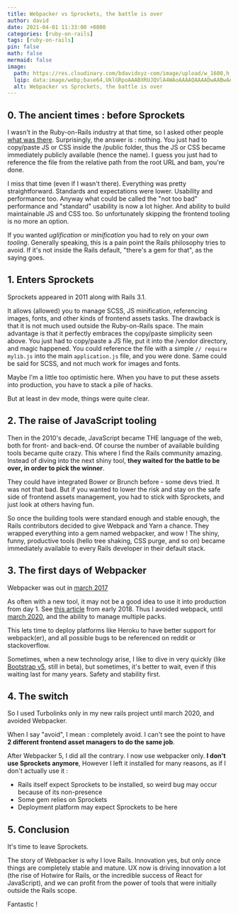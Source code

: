 ```yaml
---
title: Webpacker vs Sprockets, the battle is over
author: david
date: 2021-04-01 11:33:00 +0800
categories: [ruby-on-rails]
tags: [ruby-on-rails]
pin: false
math: false
mermaid: false
image:
  path: https://res.cloudinary.com/bdavidxyz-com/image/upload/w_1600,h_836,q_100/l_text:Karla_72_bold:Webpacker%20vs%20Sprockets%20%20the%20battle%20is%20over,co_rgb:ffe4e6,c_fit,w_1400,h_240/fl_layer_apply,g_south_west,x_100,y_180/l_text:Karla_48:A%20Ruby-on-Rails%20tutorial,co_rgb:ffe4e680,c_fit,w_1400/fl_layer_apply,g_south_west,x_100,y_100/newblog/globals/bg_me.jpg
  lqip: data:image/webp;base64,UklGRpoAAABXRUJQVlA4WAoAAAAQAAAADwAABwAAQUxQSDIAAAARL0AmbZurmr57yyIiqE8oiG0bejIYEQTgqiDA9vqnsUSI6H+oAERp2HZ65qP/VIAWAFZQOCBCAAAA8AEAnQEqEAAIAAVAfCWkAALp8sF8rgRgAP7o9FDvMCkMde9PK7euH5M1m6VWoDXf2FkP3BqV0ZYbO6NA/VFIAAAA
  alt: Webpacker vs Sprockets, the battle is over
---
```


## 0. The ancient times : before Sprockets  

I wasn't in the Ruby-on-Rails industry at that time, so I asked other people [what was there](https://www.reddit.com/r/rails/comments/lfbomu/archeology_what_was_there_before_sprockets/). Surprisingly, the answer is : nothing. You just had to copy/paste JS or CSS inside the /public folder, thus the JS or CSS became immediately publicly available (hence the name). I guess you just had to reference the file from the relative path from the root URL and bam, you're done.  
  
I miss that time (even if I wasn't there). Everything was pretty straightforward. Standards and expectations were lower. Usability and performance too. Anyway what could be called the "not too bad" performance and "standard" usability is now a lot higher. And ability to build maintainable JS and CSS too. So unfortunately skipping the frontend tooling is no more an option.  
  
If you wanted *uglification* or *minification* you had to rely on your *own tooling*. Generally speaking, this is a pain point the Rails philosophy tries to avoid. If it's not inside the Rails default, "there's a gem for that", as the saying goes.  
  
## 1. Enters Sprockets  
  
Sprockets appeared in 2011 along with Rails 3.1.  
  
It allows (allowed) you to manage SCSS, JS minification, referencing images, fonts, and other kinds of frontend assets tasks. The drawback is that it is not much used outside the Ruby-on-Rails space. The main advantage is that it perfectly embraces the copy/paste simplicity seen above. You just had to copy/paste a JS file, put it into the /vendor directory, and magic happened. You could reference the file with a simple `// require mylib.js` into the main `application.js` file, and you were done. Same could be said for SCSS, and not much work for images and fonts.  
  
Maybe I'm a little too optimistic here. When you have to put these assets into production, you have to stack a pile of hacks.  
  
But at least in dev mode, things were quite clear.  
  
## 2. The raise of JavaScript tooling  
  
Then in the 2010's decade, JavaScript became THE language of the web, both for front- and back-end. Of course the number of available building tools became quite crazy. This where I find the Rails community amazing. Instead of diving into the next shiny tool, **they waited for the battle to be over, in order to pick the winner**.  
  
They could have integrated Bower or Brunch before - some devs tried. It was not that bad. But if you wanted to lower the risk and stay on the safe side of frontend assets management, you had to stick with Sprockets, and just look at others having fun.  
  
So once the building tools were standard enough and stable enough, the Rails contributors decided to give Webpack and Yarn a chance. They wrapped everything into a gem named webpacker, and wow ! The shiny, funny, productive tools (hello tree shaking, CSS purge, and so on) became immediately available to every Rails developer in their default stack.  
  
## 3. The first days of Webpacker  
  
Webpacker was out in [march 2017](https://github.com/rails/webpacker/releases/tag/v1.0.0)  
  
As often with a new tool, it may not be a good idea to use it into production from day 1. See [this article](https://www.codementor.io/@help/rails-with-webpack-not-for-everyone-feucqq83z) from early 2018. Thus I avoided webpack, until [march 2020](https://prathamesh.tech/2020/03/25/webpacker-5-0-released/), and the ability to manage multiple packs.  
  
This lets time to deploy platforms like Heroku to have better support for webpack(er), and all possible bugs to be referenced on reddit or stackoverflow.  
  
Sometimes, when a new technology arise, I like to dive in very quickly (like [Bootstrap v5](https://getbootstrap.com/docs/5.0/getting-started/introduction/), still in beta), but sometimes, it's better to wait, even if this waiting last for many years. Safety and stability first.  
  
## 4. The switch  
  
So I used Turbolinks only in my new rails project until march 2020, and avoided Webpacker.  
  
When I say "avoid", I mean : completely avoid. I can't see the point to have **2 different frontend asset managers to do the same job**.  
  
After Webpacker 5, I did all the contrary. I now use webpacker only. **I don't use Sprockets anymore**, However I left it installed for many reasons, as if I don't actually use it :  
  
- Rails itself expect Sprockets to be installed, so weird bug may occur because of its non-presence  
- Some gem relies on Sprockets  
- Deployment platform may expect Sprockets to be here  
  
## 5. Conclusion  
  
It's time to leave Sprockets.  
  
The story of Webpacker is why I love Rails. Innovation yes, but only once things are completely stable and mature. UX now is driving innovation a lot (the rise of Hotwire for Rails, or the incredible success of React for JavaScript), and we can profit from the power of tools that were initially outside the Rails scope.  
  
Fantastic !